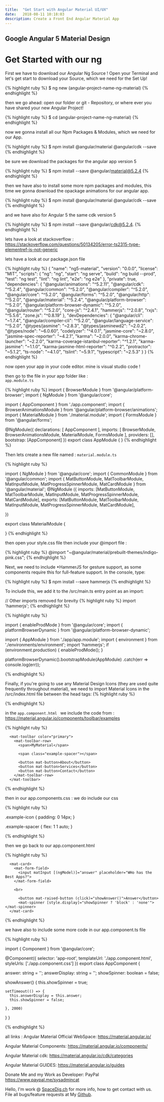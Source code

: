 ```yaml
---
title:  "Get Start with Angular Material UI/UX"
date:   2018-08-11 10:18:03
description: Create a Front End Angular Material App 
---
```

<h2 id="this-post-is-the-last-of-a-series-of-posts-in-which-i-write-about-the-observable-type-in-the-first-post-we-went-ahead-writing-an-observable-from-scratch-in-order-to-fully-understand-it-we-then-explored-how-to-create-observables-from-values-arrays-dom-events-and-promises-this-time-well-focus-on-compositions-by-rewriting-some-basic-composition-operators">Google Angular 5 Material Design</h2>


<h1>Get Started with our ng</h1>


First we have to download our Angular Ng Source ! Open your Terminal and let's get start to download your Source, which we need for the Set Up! 


{% highlight ruby %}
$ ng new (angular-project-name-ng-material) 
{% endhighlight %}

then we go ahead: open our folder or git - Repository, or where ever you have shared your new Angular Project!

{% highlight ruby %}
$ cd (angular-project-name-ng-material) 
{% endhighlight %}


now we gonna install all our Npm Packages & Modules, which we need for our App. 

{% highlight ruby %}
$ npm install @angular/material @angular/cdk --save 
{% endhighlight %}


be sure we download the packages for the angular app version 5 

{% highlight ruby %}
$  npm install --save @angular/material@5.2.4 
{% endhighlight %}


then we have also to install some more npm packages and modules, this time we gonna download the opackage animations for our angular app. 


{% highlight ruby %}
$ npm install @angular/material @angular/cdk --save 
{% endhighlight %}

and we have also for Angular 5 the same cdk version 5 

{% highlight ruby %}
$ npm install --save @angular/cdk@5.2.4.
{% endhighlight %}


lets have a look at stackoverflow : 
<a href="https://stackoverflow.com/questions/50134205/error-ts2315-type-elementref-is-not-generic#comment88409375_50134524">https://stackoverflow.com/questions/50134205/error-ts2315-type-elementref-is-not-generic
</a>



lets have a look at our package.json file 

{% highlight ruby %}
{
  "name": "ng5-material",
  "version": "0.0.0",
  "license": "MIT",
  "scripts": {
    "ng": "ng",
    "start": "ng serve",
    "build": "ng build --prod",
    "test": "ng test",
    "lint": "ng lint",
    "e2e": "ng e2e"
  },
  "private": true,
  "dependencies": {
    "@angular/animations": "^5.2.11",
    "@angular/cdk": "^5.2.4",
    "@angular/common": "^5.2.0",
    "@angular/compiler": "^5.2.0",
    "@angular/core": "^5.2.0",
    "@angular/forms": "^5.2.0",
    "@angular/http": "^5.2.0",
    "@angular/material": "^5.2.4",
    "@angular/platform-browser": "^5.2.0",
    "@angular/platform-browser-dynamic": "^5.2.0",
    "@angular/router": "^5.2.0",
    "core-js": "^2.4.1",
    "hammerjs": "^2.0.8",
    "rxjs": "^5.5.6",
    "zone.js": "^0.8.19"
  },
  "devDependencies": {
    "@angular/cli": "~1.7.4",
    "@angular/compiler-cli": "^5.2.0",
    "@angular/language-service": "^5.2.0",
    "@types/jasmine": "~2.8.3",
    "@types/jasminewd2": "~2.0.2",
    "@types/node": "~6.0.60",
    "codelyzer": "^4.0.1",
    "jasmine-core": "~2.8.0",
    "jasmine-spec-reporter": "~4.2.1",
    "karma": "~2.0.0",
    "karma-chrome-launcher": "~2.2.0",
    "karma-coverage-istanbul-reporter": "^1.2.1",
    "karma-jasmine": "~1.1.0",
    "karma-jasmine-html-reporter": "^0.2.2",
    "protractor": "~5.1.2",
    "ts-node": "~4.1.0",
    "tslint": "~5.9.1",
    "typescript": "~2.5.3"
  }
}
{% endhighlight %}



now open your app in your code editor. mine is visual studio code !

then go to the file in your app folder like :<code> app.module.ts</code>


{% highlight ruby %}
import { BrowserModule } from '@angular/platform-browser';
import { NgModule } from '@angular/core';


import { AppComponent } from './app.component';
import { BrowserAnimationsModule } from '@angular/platform-browser/animations';
import { MaterialModule } from './material.module'; 
import { FormsModule } from '@angular/forms'; 

@NgModule({
  declarations: [
    AppComponent
  ],
  imports: [
    BrowserModule,
    BrowserAnimationsModule,
    MaterialModule,
    FormsModule
  ],
  providers: [],
  bootstrap: [AppComponent]
})
export class AppModule { }
{% endhighlight %}


Then lets create a new file named : <code>material.module.ts </code>



{% highlight ruby %}

import { NgModule } from '@angular/core';
import { CommonModule } from '@angular/common'; 
import { MatButtonModule, MatToolbarModule, MatInputModule, MatProgressSpinnerModule, MatCardModule } from '@angular/material'; 
@NgModule ({
    imports: [MatButtonModule, MatToolbarModule, MatInputModule, MatProgressSpinnerModule, MatCardModule],
    exports: [MatButtonModule, MatToolbarModule, MatInputModule, MatProgressSpinnerModule, MatCardModule],

})

export class MaterialModule {

}
{% endhighlight %}


then open your style.css file 
then include your @import file : 




{% highlight ruby %}
@import "~@angular/material/prebuilt-themes/indigo-pink.css";
{% endhighlight %}


Next, we need to include *HammerJS for gesture support, as some components require this for full-feature support.
In the console, type:

{% highlight ruby %}
$ npm install --save hammerjs
{% endhighlight %}

To include this, we add it to the /src/main.ts entry point as an import:

// Other imports removed for brevity
{% highlight ruby %}
import 'hammerjs';
{% endhighlight %}


{% highlight ruby %}

import { enableProdMode } from '@angular/core';
import { platformBrowserDynamic } from '@angular/platform-browser-dynamic';

import { AppModule } from './app/app.module';
import { environment } from './environments/environment';
import 'hammerjs'; 
if (environment.production) {
  enableProdMode();
}

platformBrowserDynamic().bootstrapModule(AppModule)
  .catch(err => console.log(err));

{% endhighlight %}



Finally, if you're going to use any Material Design Icons (they are used quite frequently throughout material), we need to import Material Icons in the /src/index.html file between the head tags: 
{% highlight ruby %}
<link href="https://fonts.googleapis.com/icon?family=Material+Icons" rel="stylesheet">
{% endhighlight %}



in the <code>app.component.html </code> we include the code from : https://material.angular.io/components/toolbar/examples

{% highlight ruby %}

      <mat-toolbar color="primary">
        <mat-toolbar-row>
          <span>MyMaterial</span>

          <span class="example-spacer"></span>
          
          <button mat-button>About</button>
          <button mat-button>Services</button>
          <button mat-button>Contact</button>
        </mat-toolbar-row>
      </mat-toolbar>

{% endhighlight %}


then in our app.components.css : we do include our css 

{% highlight ruby %}

.example-icon {
  padding: 0 14px;
}

.example-spacer {
  flex: 1 1 auto;
}

{% endhighlight %}



then we go back to our app.component.html 

{% highlight ruby %}

      <mat-card>  
        <mat-form-field>
          <input matInput [(ngModel)]="answer" placeholder="WHo has the Best Apps?">
        </mat-form-field>

        <br>

          <button mat-raised-button (click)="showAnswer()">Answer</button>
          <mat-spinner [style.display]="showSpinner ? 'block' : 'none'"></mat-spinner>
      </mat-card>
{% endhighlight %}

we have also to include some more code in our app.component.ts  file 


{% highlight ruby %}

import { Component } from '@angular/core';

@Component({
  selector: 'app-root',
  templateUrl: './app.component.html',
  styleUrls: ['./app.component.css']
})
export class AppComponent {
  
  answer: string = '';
  answerDisplay: string = ''; 
  showSpinner: boolean = false;

  showAnswer() {
    this.showSpinner = true;

    setTimeout(() => {
      this.answerDisplay = this.answer;
      this.showSpinner = false; 

    }, 2000)
  }
}

{% endhighlight %}










all links : 
Angular Material Official WebSpace: 
<a href="https://material.angular.io/">https://material.angular.io/ </a>

Angular Material Components: 
<a href="https://material.angular.io/components/">https://material.angular.io/components/ </a>


Angular Material cdk: 
<a href="https://material.angular.io/cdk/categories">https://material.angular.io/cdk/categories </a>

Angular Material GUIDES: 
<a href="https://material.angular.io/guides">https://material.angular.io/guides </a>







Donate Me and my Work as Developer: PayPal <a href="https://www.paypal.me/sysadmincat">https://www.paypal.me/sysadmincat </a>


 Hello, I'm work @ [SpaceDig.ch][spacedig] for more info, how to get contact with us. File all bugs/feature requests at My  [Github][jekyll-gh].

[jekyll-gh]: https://github.com/spaceg
[spacedig]:    http://spacedig.ch
